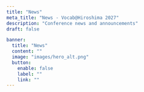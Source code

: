 ```yaml
---
title: "News"
meta_title: "News - Vocab@Hiroshima 2027"
description: "Conference news and announcements"
draft: false

banner:
  title: "News"
  content: ""
  image: "images/hero_alt.png"
  button:
    enable: false
    label: ""
    link: ""
---
```

